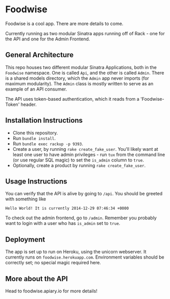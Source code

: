 Foodwise
========

Foodwise is a cool app. There are more details to come.

Currently running as two modular Sinatra apps running off of Rack - one for the API and one for the Admin Frontend. 

## General Architecture

This repo houses two different modular Sinatra Applications, both in the `Foodwise` namespace. One is called `Api`, and the other is called `Admin`. There is a shared models directory, which the `Admin` app never imports (for maximum modularity). The `Admin` class is mostly written to serve as an example of an API consumer.

The API uses token-based authentication, which it reads from a 'Foodwise-Token' header.

## Installation Instructions

* Clone this repository.
* Run `bundle install`. 
* Run `bundle exec rackup -p 9393`.
* Create a user, by running `rake create_fake_user`. You'll likely want at least one user to have admin privileges - run `tux` from the command line (or use regular SQL magic) to set the `is_admin` column to `true`.
* Optionally, create a product by running `rake create_fake_user`.

## Usage Instructions

You can verify that the API is alive by going to `/api`. You should be greeted with something like

    Hello World! It is currently 2014-12-29 07:46:34 +0000
    
To check out the admin frontend, go to `/admin`. Remember you probably want to login with a user who has `is_admin` set to `true`.

## Deployment

The app is set up to run on Heroku, using the unicorn webserver. It currently runs on `foodwise.herokuapp.com`. Environment variables should be correctly set; no special magic required here.

## More about the API

Head to foodwise.apiary.io for more details!
